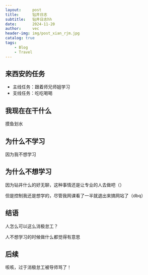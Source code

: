 ```yaml
---
layout:     post
title:      钻井日志
subtitle:   钻井日志hh
date:       2024-11-20
author:     vec
header-img: img/post_xian_rjm.jpg
catalog: true
tags:
    - Blog
    - Travel
---
```


## 来西安的任务

- 主线任务：跟着师兄师姐学习
- 支线任务：吃吃喝喝

## 我现在在干什么

摸鱼划水

## 为什么不学习

因为我不想学习

## 为什么不想学习

因为钻井什么的好无聊，这种事情还是让专业的人去做吧（）

但是控制我还是想学的，尽管我网课看了一半就退出来搞网站了（dbq）

## 结语

人怎么可以这么消极怠工？

人不想学习的时候做什么都觉得有意思

## 后续

咳咳，过于消极怠工被导师骂了！
